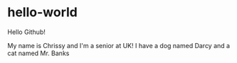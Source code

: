 # hello-world
Hello Github!


My name is Chrissy and I'm a senior at UK!
I have a dog named Darcy and a cat named Mr. Banks
